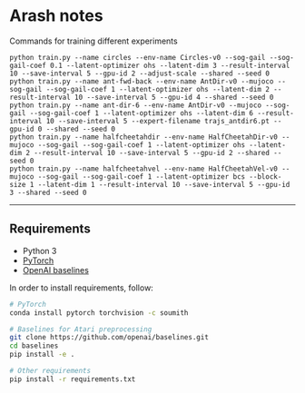 # Arash notes
Commands for training different experiments 

```shell script
python train.py --name circles --env-name Circles-v0 --sog-gail --sog-gail-coef 0.1 --latent-optimizer ohs --latent-dim 3 --result-interval 10 --save-interval 5 --gpu-id 2 --adjust-scale --shared --seed 0
python train.py --name ant-fwd-back --env-name AntDir-v0 --mujoco --sog-gail --sog-gail-coef 1 --latent-optimizer ohs --latent-dim 2 --result-interval 10 --save-interval 5 --gpu-id 4 --shared --seed 0
python train.py --name ant-dir-6 --env-name AntDir-v0 --mujoco --sog-gail --sog-gail-coef 1 --latent-optimizer ohs --latent-dim 6 --result-interval 10 --save-interval 5 --expert-filename trajs_antdir6.pt --gpu-id 0 --shared --seed 0
python train.py --name halfcheetahdir --env-name HalfCheetahDir-v0 --mujoco --sog-gail --sog-gail-coef 1 --latent-optimizer ohs --latent-dim 2 --result-interval 10 --save-interval 5 --gpu-id 2 --shared --seed 0
python train.py --name halfcheetahvel --env-name HalfCheetahVel-v0 --mujoco --sog-gail --sog-gail-coef 1 --latent-optimizer bcs --block-size 1 --latent-dim 1 --result-interval 10 --save-interval 5 --gpu-id 3 --shared --seed 0
```

---

## Requirements

* Python 3
* [PyTorch](http://pytorch.org/)
* [OpenAI baselines](https://github.com/openai/baselines)

In order to install requirements, follow:

```bash
# PyTorch
conda install pytorch torchvision -c soumith

# Baselines for Atari preprocessing
git clone https://github.com/openai/baselines.git
cd baselines
pip install -e .

# Other requirements
pip install -r requirements.txt
```
